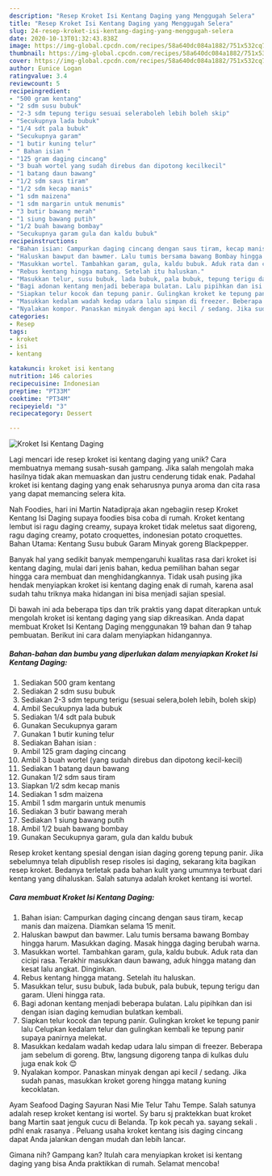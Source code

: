 ```yaml
---
description: "Resep Kroket Isi Kentang Daging yang Menggugah Selera"
title: "Resep Kroket Isi Kentang Daging yang Menggugah Selera"
slug: 24-resep-kroket-isi-kentang-daging-yang-menggugah-selera
date: 2020-10-13T01:32:43.838Z
image: https://img-global.cpcdn.com/recipes/58a640dc084a1882/751x532cq70/kroket-isi-kentang-daging-foto-resep-utama.jpg
thumbnail: https://img-global.cpcdn.com/recipes/58a640dc084a1882/751x532cq70/kroket-isi-kentang-daging-foto-resep-utama.jpg
cover: https://img-global.cpcdn.com/recipes/58a640dc084a1882/751x532cq70/kroket-isi-kentang-daging-foto-resep-utama.jpg
author: Eunice Logan
ratingvalue: 3.4
reviewcount: 5
recipeingredient:
- "500 gram kentang"
- "2 sdm susu bubuk"
- "2-3 sdm tepung terigu sesuai seleraboleh lebih boleh skip"
- "Secukupnya lada bubuk"
- "1/4 sdt pala bubuk"
- "Secukupnya garam"
- "1 butir kuning telur"
- " Bahan isian "
- "125 gram daging cincang"
- "3 buah wortel yang sudah direbus dan dipotong kecilkecil"
- "1 batang daun bawang"
- "1/2 sdm saus tiram"
- "1/2 sdm kecap manis"
- "1 sdm maizena"
- "1 sdm margarin untuk menumis"
- "3 butir bawang merah"
- "1 siung bawang putih"
- "1/2 buah bawang bombay"
- "Secukupnya garam gula dan kaldu bubuk"
recipeinstructions:
- "Bahan isian: Campurkan daging cincang dengan saus tiram, kecap manis dan maizena. Diamkan selama 15 menit."
- "Haluskan bawput dan bawmer. Lalu tumis bersama bawang Bombay hingga harum. Masukkan daging. Masak hingga daging berubah warna."
- "Masukkan wortel. Tambahkan garam, gula, kaldu bubuk. Aduk rata dan cicipi rasa. Terakhir masukkan daun bawang, aduk hingga matang dan kesat lalu angkat. Dinginkan."
- "Rebus kentang hingga matang. Setelah itu haluskan."
- "Masukkan telur, susu bubuk, lada bubuk, pala bubuk, tepung terigu dan garam. Uleni hingga rata."
- "Bagi adonan kentang menjadi beberapa bulatan. Lalu pipihkan dan isi dengan isian daging kemudian bulatkan kembali."
- "Siapkan telur kocok dan tepung panir. Gulingkan kroket ke tepung panir lalu Celupkan kedalam telur dan gulingkan kembali ke tepung panir supaya panirnya melekat."
- "Masukkan kedalam wadah kedap udara lalu simpan di freezer. Beberapa jam sebelum di goreng. Btw, langsung digoreng tanpa di kulkas dulu juga enak kok 😊"
- "Nyalakan kompor. Panaskan minyak dengan api kecil / sedang. Jika sudah panas, masukkan kroket goreng hingga matang kuning kecoklatan."
categories:
- Resep
tags:
- kroket
- isi
- kentang

katakunci: kroket isi kentang 
nutrition: 146 calories
recipecuisine: Indonesian
preptime: "PT33M"
cooktime: "PT34M"
recipeyield: "3"
recipecategory: Dessert

---
```



![Kroket Isi Kentang Daging](https://img-global.cpcdn.com/recipes/58a640dc084a1882/751x532cq70/kroket-isi-kentang-daging-foto-resep-utama.jpg)

Lagi mencari ide resep kroket isi kentang daging yang unik? Cara membuatnya memang susah-susah gampang. Jika salah mengolah maka hasilnya tidak akan memuaskan dan justru cenderung tidak enak. Padahal kroket isi kentang daging yang enak seharusnya punya aroma dan cita rasa yang dapat memancing selera kita.

Nah Foodies, hari ini Martin Natadipraja akan ngebagiin resep Kroket Kentang Isi Daging supaya foodies bisa coba di rumah. Kroket kentang lembut isi ragu daging creamy, supaya kroket tidak meletus saat digoreng, ragu daging creamy, potato croquettes, indonesian potato croquettes. Bahan Utama: Kentang Susu bubuk Garam Minyak goreng Blackpepper.

Banyak hal yang sedikit banyak mempengaruhi kualitas rasa dari kroket isi kentang daging, mulai dari jenis bahan, kedua pemilihan bahan segar hingga cara membuat dan menghidangkannya. Tidak usah pusing jika hendak menyiapkan kroket isi kentang daging enak di rumah, karena asal sudah tahu triknya maka hidangan ini bisa menjadi sajian spesial.


Di bawah ini ada beberapa tips dan trik praktis yang dapat diterapkan untuk mengolah kroket isi kentang daging yang siap dikreasikan. Anda dapat membuat Kroket Isi Kentang Daging menggunakan 19 bahan dan 9 tahap pembuatan. Berikut ini cara dalam menyiapkan hidangannya.

<!--inarticleads1-->

##### Bahan-bahan dan bumbu yang diperlukan dalam menyiapkan Kroket Isi Kentang Daging:

1. Sediakan 500 gram kentang
1. Sediakan 2 sdm susu bubuk
1. Sediakan 2-3 sdm tepung terigu (sesuai selera,boleh lebih, boleh skip)
1. Ambil Secukupnya lada bubuk
1. Sediakan 1/4 sdt pala bubuk
1. Gunakan Secukupnya garam
1. Gunakan 1 butir kuning telur
1. Sediakan  Bahan isian :
1. Ambil 125 gram daging cincang
1. Ambil 3 buah wortel (yang sudah direbus dan dipotong kecil-kecil)
1. Sediakan 1 batang daun bawang
1. Gunakan 1/2 sdm saus tiram
1. Siapkan 1/2 sdm kecap manis
1. Sediakan 1 sdm maizena
1. Ambil 1 sdm margarin untuk menumis
1. Sediakan 3 butir bawang merah
1. Sediakan 1 siung bawang putih
1. Ambil 1/2 buah bawang bombay
1. Gunakan Secukupnya garam, gula dan kaldu bubuk


Resep kroket kentang spesial dengan isian daging goreng tepung panir. Jika sebelumnya telah dipublish resep risoles isi daging, sekarang kita bagikan resep kroket. Bedanya terletak pada bahan kulit yang umumnya terbuat dari kentang yang dihaluskan. Salah satunya adalah kroket kentang isi wortel. 

<!--inarticleads2-->

##### Cara membuat Kroket Isi Kentang Daging:

1. Bahan isian: Campurkan daging cincang dengan saus tiram, kecap manis dan maizena. Diamkan selama 15 menit.
1. Haluskan bawput dan bawmer. Lalu tumis bersama bawang Bombay hingga harum. Masukkan daging. Masak hingga daging berubah warna.
1. Masukkan wortel. Tambahkan garam, gula, kaldu bubuk. Aduk rata dan cicipi rasa. Terakhir masukkan daun bawang, aduk hingga matang dan kesat lalu angkat. Dinginkan.
1. Rebus kentang hingga matang. Setelah itu haluskan.
1. Masukkan telur, susu bubuk, lada bubuk, pala bubuk, tepung terigu dan garam. Uleni hingga rata.
1. Bagi adonan kentang menjadi beberapa bulatan. Lalu pipihkan dan isi dengan isian daging kemudian bulatkan kembali.
1. Siapkan telur kocok dan tepung panir. Gulingkan kroket ke tepung panir lalu Celupkan kedalam telur dan gulingkan kembali ke tepung panir supaya panirnya melekat.
1. Masukkan kedalam wadah kedap udara lalu simpan di freezer. Beberapa jam sebelum di goreng. Btw, langsung digoreng tanpa di kulkas dulu juga enak kok 😊
1. Nyalakan kompor. Panaskan minyak dengan api kecil / sedang. Jika sudah panas, masukkan kroket goreng hingga matang kuning kecoklatan.


Ayam Seafood Daging Sayuran Nasi Mie Telur Tahu Tempe. Salah satunya adalah resep kroket kentang isi wortel. Sy baru sj praktekkan buat kroket bang Martin saat jenguk cucu di Belanda. Tp kok pecah ya. sayang sekali . pdhl enak rasanya . Peluang usaha kroket kentang isis daging cincang dapat Anda jalankan dengan mudah dan lebih lancar. 

Gimana nih? Gampang kan? Itulah cara menyiapkan kroket isi kentang daging yang bisa Anda praktikkan di rumah. Selamat mencoba!
